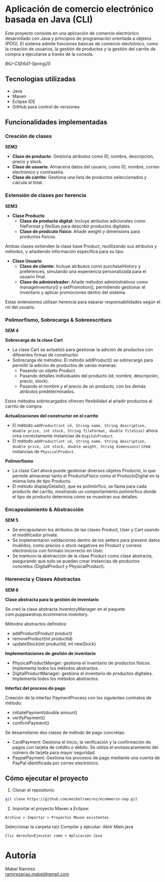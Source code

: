 # Aplicación de comercio electrónico basada en Java (CLI)
  
Este proyecto consiste en una aplicación de comercio electrónico desarrollado con Java y principios de programación orientada a objetos (POO). El sistema admite funciones básicas de comercio electrónico, como la creación de usuarios, la gestión de productos y la gestión del carrito de compra a ejecutarse a través de la consola.

*BIU-CSE641-Spring25*

## Tecnologías utilizadas
- Java
- Maven
- Eclipse IDE
- GitHub para control de versiones

## Funcionalidades implementadas

### Creación de clases
**SEM2**
- **Clase de producto**: Gestiona atributos como ID, nombre, descripción, precio y stock.
- **Clase de usuario**: Almacena datos del usuario, como ID, nombre, correo electrónico y contraseña.
- **Clase de carrito**: Gestiona una lista de productos seleccionados y calcula el total.

### Extensión de clases por herencia
**SEM3**
- **Clase Producto**
  - **Clase de producto digital:** Incluye atributos adicionales como fileFormat y fileSize para describir productos digitales.
  - **Clase de prodcuto físico:** Añade weight y dimensions para productos físicos.

Ambas clases extienden la clase base Product, reutilizando sus atributos y métodos, y añadiendo información específica para su tipo.

- **Clase Usuario**
  - **Clase de cliente:** Incluye atributos como purchaseHistory y preferences, simulando una experiencia personalizada para el usuario final.
  - **Clase de administrador:**  Añade métodos administrativos como manageInventory() y setPromotion(), permitiendo gestionar el inventario y aplicar promociones dentro del sistema.

Estas extensiones utilizan herencia para separar responsabilidades según el rol del usuario.

### Polimorfismo, Sobrecarga & Sobreescritura 
**SEM 4**

**Sobrecarga de la clase Cart**
- La clase Cart se actualizó para gestionar la adición de productos con diferentes firmas de constructor.
- Sobrecarga de métodos: El método addProduct() se sobrecargó para permitir la adición de productos de varias maneras:
  - Pasando un objeto Product.
  - Pasando detalles individuales del producto (id, nombre, descripción, precio, stock).
  - Pasando el nombre y el precio de un producto, con los demás atributos predeterminados.

Estos métodos sobrecargados ofrecen flexibilidad al añadir productos al carrito de compra.

**Actualizaciones del constructor en el carrito**
 - El método `addProduct(int id, String name, String description, double price, int stock, String fileFormat, double fileSize)` ahora crea correctamente instancias de `DigitalProduct`.
 - El método `addProduct(int id, String name, String description, double price, int stock, double weight, String dimensions)` crea instancias de `PhysicalProduct`.

**Polimorfismo**
- La clase Cart ahora puede gestionar diversos objetos Producto, lo que permite almacenar tanto el ProductoFísico como el ProductoDigital en la misma lista de tipo Producto.
- El método displayDetails(), que es polimórfico, se llama para cada producto del carrito, mostrando un comportamiento polimórfico donde el tipo de producto determina cómo se muestran sus detalles.

### Encapsulamiento & Abstracción

**SEM 5**

- Se encapsularon los atributos de las clases Product, User y Cart usando el modificador private.
- Se implementaron validaciones dentro de los setters para prevenir datos inválidos, como precios o stock negativos en Product y correos electrónicos con formato incorrecto en User.
- Se mantuvo la abstracción de la clase Product como clase abstracta, asegurando que solo se puedan crear instancias de productos concretos (DigitalProduct y PhysicalProduct).

### Herenecia y Clases Abstractas

**SEM 6**

**Clase abstracta para la gestión de inventario**

Se creó la clase abstracta InventoryManager en el paquete com.puppawshop.ecommerce.inventory.

Métodos abstractos definidos:
- addProduct(Product product)
- removeProduct(int productId)
- updateStock(int productId, int newStock)

**Implementaciones de gestión de inventario**

 - PhysicalProductManger: gestiona el inventario de productos físicos. Implementa todos los métodos abstractos.
 - DigitalProductManager: gestiona el inventario de productos digitales. Implementa todos los métodos abstractos.

**Interfaz del proceso de pago**

Creación de la interfaz PaymentProcess con los siguientes contratos de método:
- initiatePayment(double amount)
- verifyPayment()
- confirmPayment()

Se desarrollaron dos clases de método de pago concretas:
- CardPayment: Gestiona el inicio, la verificación y la confirmación de pagos con tarjeta de crédito o débito. Se utiliza el enmascaramiento del número de tarjeta para mayor seguridad.
- PaypalPayment: Gestiona los procesos de pago mediante una cuenta de PayPal identificada por correo electrónico.

## Cómo ejecutar el proyecto
1. Clonar el repositorio:
```bash
git clone https://github.com/meibolramirez/ecommerce-oop.git
```
2. Importar el proyecto Maven a Eclipse:
```
Archivo > Importar > Proyectos Maven existentes
```
Seleccionar la carpeta raíz
Compilar y ejecutar:
Abrir Main.java
```
Clic derecho>Ejecutar como > Aplicación Java
```
# Autoría
Mabel Ramírez <br>
ramirezarias.mabel@gmail.com
